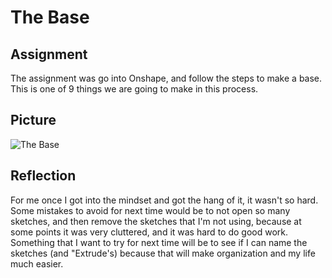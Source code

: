 <h1> The Base </h1>

<h2> Assignment </h2>
<p> The assignment was go into Onshape, and follow the steps to make a base. This is one of 9 things we are going to make in this process. </p>

<h2> Picture </h2>
<img src="file:///C:/Users/pietr/Pictures/Camera%20Roll/Inbox%20-%20Google%20Chrome%209_30_2020%203_27_53%20PM.png" alt="The Base">
<h2> Reflection </h2>
<p> For me once I got into the mindset and got the hang of it, it wasn't so hard. Some mistakes to avoid for next time would be to not open so many sketches, and then remove the sketches that I'm not using, because at some points it was very cluttered, and it was hard to do good work. Something that I want to try for next time will be to see if I can name the sketches (and "Extrude's) because that will make organization and my life much easier. </p>

